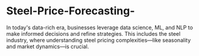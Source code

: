 # Steel-Price-Forecasting-
In today's data-rich era, businesses leverage data science, ML, and NLP to make informed decisions and refine strategies. This includes the steel industry, where understanding steel pricing complexities—like seasonality and market dynamics—is crucial.
